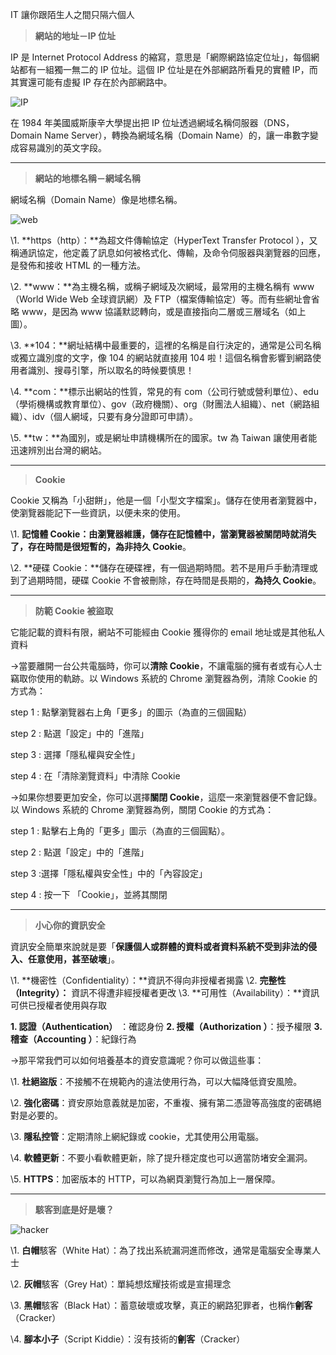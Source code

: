  IT 讓你跟陌生人之間只隔六個人

> **網站的地址－IP 位址**

IP 是 Internet Protocol Address 的縮寫，意思是「網際網路協定位址」，每個網站都有一組獨一無二的 IP 位址。這個 IP 位址是在外部網路所看見的實體 IP，而其實還可能有虛擬 IP 存在於內部網路中。

![IP](https://github.com/sakana-fish-owo/coding_lesson/blob/main/hiskio/codefree/%E9%9B%BB%E8%85%A6%E7%A7%91%E5%AD%B8%EF%BC%88%E4%B8%AD%EF%BC%89/img/IP.jpg)

在 1984 年美國威斯康辛大學提出把 IP 位址透過網域名稱伺服器（DNS， Domain Name Server），轉換為網域名稱（Domain Name）的，讓一串數字變成容易識別的英文字段。

-----

> **網站的地標名稱－網域名稱**

網域名稱（Domain Name）像是地標名稱。

![web](https://github.com/sakana-fish-owo/coding_lesson/blob/main/hiskio/codefree/%E9%9B%BB%E8%85%A6%E7%A7%91%E5%AD%B8%EF%BC%88%E4%B8%AD%EF%BC%89/img/web.jpg)

\1. **https（http）：**為超文件傳輸協定（HyperText Transfer Protocol ），又稱通訊協定，他定義了訊息如何被格式化、傳輸，及命令伺服器與瀏覽器的回應，是發佈和接收 HTML 的一種方法。

\2. **www：**為主機名稱，或稱子網域及次網域，最常用的主機名稱有 www（World Wide Web 全球資訊網）及 FTP（檔案傳輸協定）等。而有些網址會省略 www，是因為 www 協議默認轉向，或是直接指向二層或三層域名（如上圖）。

\3. **104：**網址結構中最重要的，這裡的名稱是自行決定的，通常是公司名稱或獨立識別度的文字，像 104 的網站就直接用 104 啦！這個名稱會影響到網路使用者識別、搜尋引擎，所以取名的時候要慎思！

\4. **com：**標示出網站的性質，常見的有 com（公司行號或營利單位）、edu（學術機構或教育單位）、gov（政府機關）、org（財團法人組織）、net（網路組織）、idv（個人網域，只要有身分證即可申請）。

\5. **tw：**為國別，或是網址申請機構所在的國家。tw 為 Taiwan 讓使用者能迅速辨別出台灣的網站。

-----

> **Cookie** 

Cookie 又稱為「小甜餅」，他是一個「小型文字檔案」。儲存在使用者瀏覽器中，使瀏覽器能記下一些資訊，以便未來的使用。

\1. **記憶體 Cookie：**由瀏覽器維護，儲存在記憶體中，當瀏覽器被關閉時就消失了，存在時間是很短暫的，為**非持久 Cookie**。

\2. **硬碟 Cookie：**儲存在硬碟裡，有一個過期時間。若不是用戶手動清理或到了過期時間，硬碟 Cookie 不會被刪除，存在時間是長期的，**為持久 Cookie**。

-----

> **防範 Cookie 被盜取**

它能記載的資料有限，網站不可能經由 Cookie 獲得你的 email 地址或是其他私人資料

 →當要離開一台公共電腦時，你可以**清除 Cookie**，不讓電腦的擁有者或有心人士竊取你使用的軌跡。以 Windows 系統的 Chrome 瀏覽器為例，清除 Cookie 的方式為：

  step 1 : 點擊瀏覽器右上角「更多」的圖示（為直的三個圓點）

  step 2 : 點選「設定」中的「進階」

  step 3 : 選擇「隱私權與安全性」

  step 4 : 在「清除瀏覽資料」中清除 Cookie



→如果你想要更加安全，你可以選擇**關閉 Cookie**，這麼一來瀏覽器便不會記錄。 以 Windows 系統的 Chrome 瀏覽器為例，關閉 Cookie 的方式為：   

step 1 : 點擊右上角的「更多」圖示（為直的三個圓點）。

step 2 : 點選「設定」中的「進階」  

step 3 :選擇「隱私權與安全性」中的「內容設定」  

step 4 : 按一下 「Cookie」，並將其關閉

-----

> **小心你的資訊安全**

資訊安全簡單來說就是要「**保護個人或群體的資料或者資料系統不受到非法的侵入、任意使用，甚至破壞**」。

\1. **機密性（Confidentiality）：**資訊不得向非授權者揭露
\2. **完整性（Integrity）：** 資訊不得遭非經授權者更改
\3. **可用性（Availability）：**資訊可供已授權者使用與存取

**1. 認證（Authentication）** ：確認身份
**2. 授權（Authorization ）**：授予權限
**3. 稽查（Accounting ）**：紀錄行為



  →那平常我們可以如何培養基本的資安意識呢？你可以做這些事： 

  \1. **杜絕盜版**：不接觸不在規範內的違法使用行為，可以大幅降低資安風險。

  \2. **強化密碼**：資安原始意義就是加密，不重複、擁有第二憑證等高強度的密碼絕對是必要的。

  \3. **隱私控管**：定期清除上網紀錄或 cookie，尤其使用公用電腦。

  \4. **軟體更新**：不要小看軟體更新，除了提升穩定度也可以適當防堵安全漏洞。

  \5. **HTTPS**：加密版本的 HTTP，可以為網頁瀏覽行為加上一層保障。

-----

> **駭客到底是好是壞？**

![hacker](https://github.com/sakana-fish-owo/coding_lesson/blob/main/hiskio/codefree/%E9%9B%BB%E8%85%A6%E7%A7%91%E5%AD%B8%EF%BC%88%E4%B8%AD%EF%BC%89/img/hacker.jpg)

\1. **白帽**駭客（White Hat）：為了找出系統漏洞進而修改，通常是電腦安全專業人士

\2. **灰帽**駭客（Grey Hat）：單純想炫耀技術或是宣揚理念

\3. **黑帽**駭客（Black Hat）：蓄意破壞或攻擊，真正的網路犯罪者，也稱作**劊客**（Cracker）

\4. **腳本小子**（Script Kiddie）：沒有技術的**劊客**（Cracker）

